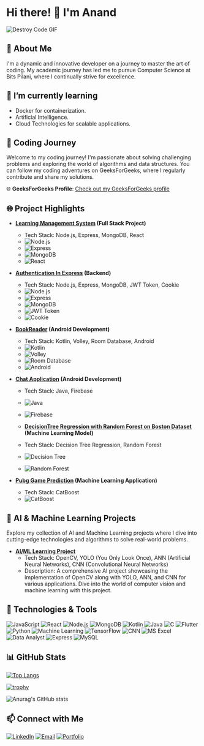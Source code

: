# Hi there! 👋 I'm Anand


![Destroy Code GIF](https://tenor.com/en-IN/view/destroy-code-mad-angry-computer-not-found-gif-17488974)



## 🚀 About Me
I'm a dynamic and innovative developer on a journey to master the art of coding. My academic journey has led me to pursue Computer Science at Bits Pilani, where I continually strive for excellence.

## 🌱 I’m currently learning

- Docker for containerization.
- Artificial Intelligence.
 - Cloud Technologies for scalable applications.

## 🚀 Coding Journey

Welcome to my coding journey! I'm passionate about solving challenging problems and exploring the world of algorithms and data structures. You can follow my coding adventures on GeeksForGeeks, where I regularly contribute and share my solutions.

🌐 **GeeksForGeeks Profile**: [Check out my GeeksForGeeks profile](https://auth.geeksforgeeks.org/user/anandtiwari840972) 


## 🌐 Project Highlights
- **[Learning Management System](https://github.com/anand-bits/Learning-Management-System) (Full Stack Project)**
  - Tech Stack: Node.js, Express, MongoDB, React
  - ![Node.js](https://img.shields.io/badge/Node.js-339933?style=flat&logo=node.js&logoColor=white)
  - ![Express](https://img.shields.io/badge/Express-000000?style=flat&logo=express&logoColor=white)
  - ![MongoDB](https://img.shields.io/badge/MongoDB-47A248?style=flat&logo=mongodb&logoColor=white)
  - ![React](https://img.shields.io/badge/React-61DAFB?style=flat&logo=react&logoColor=black)

- **[Authentication In Express](https://github.com/anand-bits/Authentication-In-Express) (Backend)**
  - Tech Stack: Node.js, Express, MongoDB, JWT Token, Cookie
  - ![Node.js](https://img.shields.io/badge/Node.js-339933?style=flat&logo=node.js&logoColor=white)
  - ![Express](https://img.shields.io/badge/Express-000000?style=flat&logo=express&logoColor=white)
  - ![MongoDB](https://img.shields.io/badge/MongoDB-47A248?style=flat&logo=mongodb&logoColor=white)
  - ![JWT Token](https://img.shields.io/badge/JWT%20Token-000000?style=flat&logo=json-web-tokens)
  - ![Cookie](https://img.shields.io/badge/Cookie-000000?style=flat&logo=cookie&logoColor=white)

- **[BookReader](https://github.com/anand-bits/BookReader) (Android Development)**
  - Tech Stack: Kotlin, Volley, Room Database, Android
  - ![Kotlin](https://img.shields.io/badge/Kotlin-0095D5?style=flat&logo=kotlin&logoColor=white)
  - ![Volley](https://img.shields.io/badge/Volley-4285F4?style=flat&logo=volley&logoColor=white)
  - ![Room Database](https://img.shields.io/badge/Room%20Database-4CAF50?style=flat&logo=sqlite&logoColor=white)
  - ![Android](https://img.shields.io/badge/Android-3DDC84?style=flat&logo=android&logoColor=white)

- **[Chat Application](https://github.com/anand-bits/ChatApplication) (Android Development)**
  - Tech Stack: Java, Firebase
  - ![Java](https://img.shields.io/badge/Java-007396?style=flat&logo=java&logoColor=white)
  - ![Firebase](https://img.shields.io/badge/Firebase-FFCA28?style=flat&logo=firebase&logoColor=black)
    
  - **[DecisionTree Regression with Random Forest on Boston Dataset](https://github.com/anand-bits/DecisionTree-Regression-with-Random-Forest-on-Boston-Dataset) (Machine Learning Model)**
  - Tech Stack: Decision Tree Regression, Random Forest
  - ![Decision Tree](https://img.shields.io/badge/Decision%20Tree%20Regression-5C832F?style=flat&logo=python&logoColor=white)
  - ![Random Forest](https://img.shields.io/badge/Random%20Forest-4E8C52?style=flat&logo=python&logoColor=white)


- **[Pubg Game Prediction](https://github.com/anand-bits/Pubg_Game-Prediction-) (Machine Learning Application)**
  - Tech Stack: CatBoost
  - ![CatBoost](https://img.shields.io/badge/CatBoost-FFA000?style=flat&logo=catboost&logoColor=white)
## 🤖 AI & Machine Learning Projects

Explore my collection of AI and Machine Learning projects where I dive into cutting-edge technologies and algorithms to solve real-world problems.

- **[AI/ML Learning Project](https://github.com/anand-bits/AI_ML_learning_project)**
  - Tech Stack: OpenCV, YOLO (You Only Look Once), ANN (Artificial Neural Networks), CNN (Convolutional Neural Networks)
  - Description: A comprehensive AI project showcasing the implementation of OpenCV along with YOLO, ANN, and CNN for various applications. Dive into the world of computer vision and machine learning with this project.

<!-- Add more AI and ML projects as needed -->



## 🔧 Technologies & Tools
![JavaScript](https://img.shields.io/badge/JavaScript-F7DF1E?style=flat&logo=javascript&logoColor=black)
![React](https://img.shields.io/badge/React-61DAFB?style=flat&logo=react&logoColor=black)
![Node.js](https://img.shields.io/badge/Node.js-339933?style=flat&logo=node.js&logoColor=white)
![MongoDB](https://img.shields.io/badge/MongoDB-47A248?style=flat&logo=mongodb&logoColor=white)
![Kotlin](https://img.shields.io/badge/Kotlin-0095D5?style=flat&logo=kotlin&logoColor=white)
![Java](https://img.shields.io/badge/Java-007396?style=flat&logo=java&logoColor=white)
![C](https://img.shields.io/badge/C-A8B9CC?style=flat&logo=c&logoColor=white)
![Flutter](https://img.shields.io/badge/Flutter-02569B?style=flat&logo=flutter&logoColor=white)
![Python](https://img.shields.io/badge/Python-3776AB?style=flat&logo=python&logoColor=white)
![Machine Learning](https://img.shields.io/badge/Machine%20Learning-48B0F7?style=flat&logo=pytorch&logoColor=white)
![TensorFlow](https://img.shields.io/badge/TensorFlow-FF6F00?style=flat&logo=tensorflow&logoColor=white)
![CNN](https://img.shields.io/badge/CNN-4E8C52?style=flat&logo=python&logoColor=white)
![MS Excel](https://img.shields.io/badge/MS%20Excel-217346?style=flat&logo=microsoft-excel&logoColor=white)
![Data Analyst](https://img.shields.io/badge/Data%20Analyst-0F7DC2?style=flat&logo=data&logoColor=white)
![Express](https://img.shields.io/badge/Express-000000?style=flat&logo=express&logoColor=white)
![MySQL](https://img.shields.io/badge/MySQL-4479A1?style=flat&logo=mysql&logoColor=white)












## 📊 GitHub Stats
[![Top Langs](https://github-readme-stats.vercel.app/api/top-langs/?username=anand-bits&hide=html&layout=compact)](https://github.com/anuraghazra/github-readme-stats)





[![trophy](https://github-profile-trophy.vercel.app/?username=anand-bits)](https://github.com/ryo-ma/github-profile-trophy)

![Anurag's GitHub stats](https://github-readme-stats.vercel.app/api?username=anand-bits&show_icons=true&theme=radical)
## 📫 Connect with Me
[![LinkedIn](https://img.shields.io/badge/LinkedIn-0077B5?style=flat&logo=linkedin&logoColor=white)](https://www.linkedin.com/in/anand-kumar-85b300249)
[![Email](https://img.shields.io/badge/Email-000000?style=flat&logo=gmail&logoColor=white)](mailto:h20220277@pilani.bits-pilani.ac.in)
[![Portfolio](https://img.shields.io/badge/Portfolio-000000?style=flat&logo=react&logoColor=white)](https://your-portfolio-link.com)


<!-- Feel free to add more sections or customize as per your preference -->

<!--
**anand-bits/anand-bits** is a ✨ _special_ ✨ repository because its `README.md` (this file) appears on your GitHub profile.

Here are some ideas to get you started:

- 🔭 I’m currently working on ...
- 🌱 I’m currently learning ...
- 👯 I’m looking to collaborate on ...
- 🤔 I’m looking for help with ...
- 💬 Ask me about ...
- 📫 How to reach me: ...
- 😄 Pronouns: ...
- ⚡ Fun fact: ...

-->
